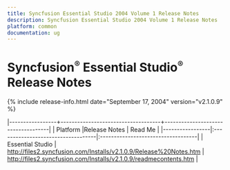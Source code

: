 ```yaml
---
title: Syncfusion Essential Studio 2004 Volume 1 Release Notes  
description: Syncfusion Essential Studio 2004 Volume 1 Release Notes  
platform: common
documentation: ug
---
```


# Syncfusion<sup style="font-size:70%">&reg;</sup> Essential Studio<sup style="font-size:70%">&reg;</sup> Release Notes  

{% include release-info.html date="September 17, 2004"  version="v2.1.0.9" %} 

|-----------------+------------------------------------+------------------------------------|
|   Platform      |Release Notes                       | Read Me                            |
|-----------------|:-----------------------------------|:-----------------------------------|
| Essential Studio  | <http://files2.syncfusion.com/Installs/v2.1.0.9/Release%20Notes.htm> | <http://files2.syncfusion.com/Installs/v2.1.0.9/readmecontents.htm> |



